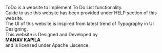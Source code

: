 ToDo is a website to implement To Do List functionality.<br>
                    Guide to use this website has been provided under HELP section of this website.<br>
                    The UI of this website is inspired from latest trend of Typography in UI Designing.
                    <br>
                    This website is Designed and Developed by <br><B>MANAV KAPILA</B><br>
                    and is licensed under Apache Liscence.

